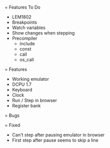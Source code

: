 = Features To Do

* LEM1802
* Breakpoints
* Watch variables
* Show changes when stepping
* Precompiler
  * include
  * const
  * call
  * os_call

= Features

* Working emulator
* DCPU 1.7
* Keyboard
* Clock
* Run / Step in browser
* Register bank

= Bugs

= Fixed

* Can't step after pausing emulator in browser
* First step after pause seems to skip a line
